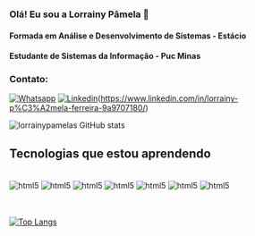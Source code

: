 ### Olá! Eu sou a Lorrainy Pâmela 👋
#### Formada em Análise e Desenvolvimento de Sistemas - Estácio
#### Estudante de Sistemas da Informação - Puc Minas 

### Contato:

[![Whatsapp](https://img.shields.io/badge/WhatsApp-25D366?style=for-the-badge&logo=whatsapp&logoColor=white)](https://wa.me/qr/LKJJ2KGL6TVXH1)
[![Linkedin](https://img.shields.io/badge/LinkedIn-0077B5?style=for-the-badge&logo=linkedin&logoColor=white)]([https://www.linkedin.com/in/lorrainy-p%C3%A2mela-siqueira-9a9707180/])(https://www.linkedin.com/in/lorrainy-p%C3%A2mela-ferreira-9a9707180/)


![lorrainypamelas GitHub stats](https://github-readme-stats.vercel.app/api?username=lorrainypamelas&show_icons=true&theme=dracula)


## Tecnologias que estou aprendendo

<div style="display: inline_block"><br/>
<img align="center"alt="html5"src="https://img.shields.io/badge/HTML5-E34F26?style=for-the-badge&logo=html5&logoColor=white">
<img align="center"alt="html5"src="https://img.shields.io/badge/CSS-239120?&style=for-the-badge&logo=css3&logoColor=white">
<img align="center"alt="html5"src="https://img.shields.io/badge/JavaScript-F7DF1E?style=for-the-badge&logo=javascript&logoColor=black">
<img align="center"alt="html5"src="https://img.shields.io/badge/React-20232A?style=for-the-badge&logo=react&logoColor=61DAFB">
<img align="center"alt="html5"src="https://img.shields.io/badge/PHP-777BB4?style=for-the-badge&logo=php&logoColor=white">
<img align="center"alt="html5"src="https://img.shields.io/badge/Bootstrap-563D7C?style=for-the-badge&logo=bootstrap&logoColor=white">
<img align="center"alt="html5"src="https://img.shields.io/badge/Spring-6DB33F?style=for-the-badge&logo=spring&logoColor=white">

</div> <br><br>

[![Top Langs](https://github-readme-stats.vercel.app/api/top-langs/?username=lorrainypamelas&layout=compact)](https://github.com/lorrainypamelas/github-readme-stats)
